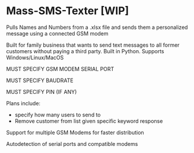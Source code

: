 # Mass-SMS-Texter [WIP]
Pulls Names and Numbers from a .xlsx file and sends them a personalized message using a connected GSM modem

Built for family business that wants to send text messages to all former customers without paying a third party. 
Built in Python. 
Supports Windows/Linux/MacOS

MUST SPECIFY GSM MODEM SERIAL PORT

MUST SPECIFY BAUDRATE

MUST SPECIFY PIN (IF ANY)



Plans include:
  - specify how many users to send to 
  - Remove customer from list given specific keyword response

Support for multiple GSM Modems for faster distribution

Autodetection of serial ports and compatible modems
